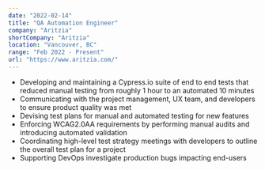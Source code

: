 ```yaml
---
date: "2022-02-14"
title: "QA Automation Engineer"
company: "Aritzia"
shortCompany: "Aritzia"
location: "Vancouver, BC"
range: "Feb 2022 - Present"
url: "https://www.aritzia.com/"
---
```


- Developing and maintaining a Cypress.io suite of end to end tests that reduced manual testing from roughly 1 hour to an automated 10 minutes
- Communicating with the project management, UX team, and developers to ensure product quality was met
- Devising test plans for manual and automated testing for new features
- Enforcing WCAG2.0AA requirements by performing manual audits and introducing automated validation
- Coordinating high-level test strategy meetings with developers to outline the overall test plan for a project
- Supporting DevOps investigate production bugs impacting end-users

